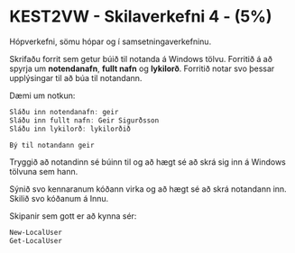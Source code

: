 # KEST2VW - Skilaverkefni 4 - (5%)

Hópverkefni, sömu hópar og í samsetningaverkefninu.

Skrifaðu forrit sem getur búið til notanda á Windows tölvu. Forritið á að spyrja um **notendanafn**, **fullt nafn** og **lykilorð**. Forritið notar svo þessar upplýsingar til að búa til notandann.

Dæmi um notkun:
```powershell
Sláðu inn notendanafn: geir
Sláðu inn fullt nafn: Geir Sigurðsson
Sláðu inn lykilorð: lykilorðið

Bý til notandann geir
```
Tryggið að notandinn sé búinn til og að hægt sé að skrá sig inn á Windows tölvuna sem hann.

Sýnið svo kennaranum kóðann virka og að hægt sé að skrá notandann inn. Skilið svo kóðanum á Innu.

Skipanir sem gott er að kynna sér:
```powershell
New-LocalUser
Get-LocalUser
```

